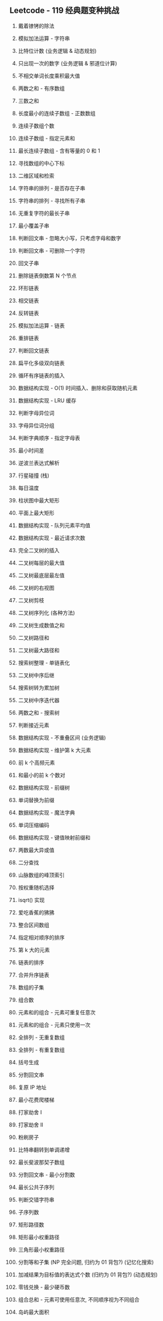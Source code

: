 ﻿## Leetcode - 119 经典题变种挑战

001. 戴着镣铐的除法

002. 模拟加法运算 - 字符串

003. 比特位计数 (业务逻辑 & 动态规划)

004. 只出现一次的数字 (业务逻辑 & 邪道位计算)

005. 不相交单词长度乘积最大值

006. 两数之和 - 有序数组

007. 三数之和

008. 长度最小的连续子数组 - 正数数组

009. 连续子数组个数

010. 连续子数组 - 指定元素和

011. 最长连续子数组 - 含有等量的 0 和 1

012. 寻找数组的中心下标

013. 二维区域和检索

014. 字符串的排列 - 是否存在子串

015. 字符串的排列 - 寻找所有子串

016. 无重复字符的最长子串

017. 最小覆盖子串

018. 判断回文串 - 忽略大小写，只考虑字母和数字

019. 判断回文串 - 可删除一个字符

020. 回文子串

021. 删除链表倒数第 N 个节点

022. 环形链表

023. 相交链表

024. 反转链表

025. 模拟加法运算 - 链表

026. 重排链表

027. 判断回文链表

028. 扁平化多级双向链表

029. 循环有序链表的插入

030. 数据结构实现 - O(1) 时间插入、删除和获取随机元素

031. 数据结构实现 - LRU 缓存

032. 判断字母异位词

033. 字母异位词分组

034. 判断字典顺序 - 指定字母表

035. 最小时间差

036. 逆波兰表达式解析

037. 行星碰撞 (栈)

038. 每日温度

039. 柱状图中最大矩形

040. 平面上最大矩形

041. 数据结构实现 - 队列元素平均值

042. 数据结构实现 - 最近请求次数

043. 完全二叉树的插入

044. 二叉树每层的最大值

045. 二叉树最底层最左值

046. 二叉树的右视图

047. 二叉树剪枝

048. 二叉树序列化 (各种方法)

049. 二叉树生成数值之和

050. 二叉树路径和

051. 二叉树最大路径和

052. 搜索树整理 - 单链表化

053. 二叉树中序后继

054. 搜索树转为累加树

055. 二叉树中序迭代器

056. 两数之和 - 搜索树

057. 判断接近元素

058. 数据结构实现 - 不重叠区间 (业务逻辑)

059. 数据结构实现 - 维护第 k 大元素

060. 前 k 个高频元素

061. 和最小的前 k 个数对

062. 数据结构实现 - 前缀树

063. 单词替换为前缀

064. 数据结构实现 - 魔法字典

065. 单词压缩编码

066. 数据结构实现 - 键值映射前缀和

067. 两数最大异或值

068. 二分查找

069. 山脉数组的峰顶索引

071. 按权重随机选择

072. isqrt() 实现

073. 爱吃香蕉的狒狒

074. 整合区间数组

075. 指定相对顺序的排序

076. 第 k 大的元素

077. 链表的排序

078. 合并升序链表

079. 数组的子集

080. 组合数

081. 元素和的组合 - 元素可重复任意次

082. 元素和的组合 - 元素只使用一次

083. 全排列 - 无重复数组

084. 全排列 - 有重复数组

085. 括号生成

086. 分割回文串

087. 复原 IP 地址

088. 最小花费爬楼梯

089. 打家劫舍 I

090. 打家劫舍 II

091. 粉刷房子

092. 比特串翻转到单调递增

093. 最长斐波那契子数组

094. 分割回文串 - 最小分割数

095. 最长公共子序列

096. 判断交错字符串

097. 子序列数

098. 矩形路径数

099. 矩形最小权重路径

100. 三角形最小权重路径

101. 分割等和子集 (NP 完全问题, 归约为 01 背包?) (记忆化搜索)

102. 加减结果为目标值的表达式个数 (归约为 01 背包?) (动态规划)

103. 零钱兑换 - 最少硬币数

104. 组合总和 - 元素可使用任意次, 不同顺序视为不同组合

105. 岛屿最大面积
